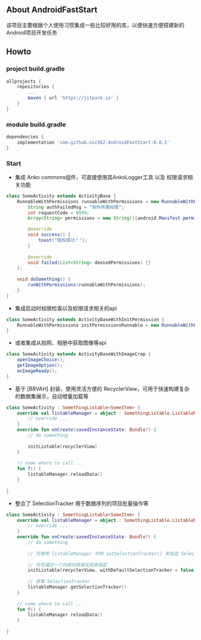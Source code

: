 ## About AndroidFastStart

该项目主要根据个人使用习惯集成一些比较好用的库，以便快速方便搭建新的Android项目开发任务

## Howto

### project build.gradle
```gradle
allprojects {
    repositories {
        ...
        maven { url 'https://jitpack.io' }
    }
}
```

### module build.gradle
```gradle
dependencies {
    implementation 'com.github.nic562:AndroidFastStart:0.8.1'
}
```

### Start
- 集成 Anko commons组件，可直接使用其AnkoLogger工具 以及 权限请求相关功能
```java
class SomeActivity extends ActivityBase {
    RunnableWithPermissions runnableWithPermissions = new RunnableWithPermissions() {
        String authFailedMsg = "软件所需权限";
        int requestCode = 9999;
        Array<String> permissions = new String[]{android.Manifest.permission.READ_PHONE_STATE};

        @override
        void success() {
            toast("授权成功！");
        }
        
        @override
        void failed(List<String> deniedPermissions) {}
    };
    
    void doSomething() {
        runWithPermissions(runnableWithPermissions);
    }
}
```

- 集成启动时权限检查以及权限请求相关的api
```java
class SomeActivity extends ActivityBaseWithInitPermission {
    RunnableWithPermissions initPermissionsRunnable = new RunnableWithPermissions();
}
```

- 或者集成从拍照、相册中获取图像等api
```java
class SomeActivity extends ActivityBaseWithImageCrop {
    openImageChoice();
    getImageOption();
    onImageReady();
}
```

- 基于 [BRVAH] 封装，使用灵活方便的 RecyclerView，可用于快速构建复杂的数据集展示，自动增量加载等
```kotlin
class SomeActivity : SomethingListable<SomeItem> {
    override val listableManager = object : SomethingListable.ListableManager<SomeItem>() {
        // override ...
    }
    override fun onCreate(savedInstanceState: Bundle?) {
        // do something
        
        initListable(recyclerView)
    }
    
    // some where to call ...
    fun f() {
        listableManager.reloadData()
    }
    
} 
```

- 整合了 SelectionTracker 用于数据序列的项目批量操作等
```kotlin
class SomeActivity : SomethingListable<SomeItem> {
    override val listableManager = object : SomethingListable.ListableManager<SomeItem>() {
        // override ...
    }
    override fun onCreate(savedInstanceState: Bundle?) {
        // do something
        
        // 可使用 listableManager 中的 setSelectionTracker() 来指定 SelectionTracker 的实现
       
        // 也可通过一个内部的简单实现来指定 
        initListable(recyclerView, withDefaultSelectionTracker = false)
        
        // 获取 SelectionTracker
        listableManager.getSelectionTracker()
    }
    
    // some where to call ...
    fun f() {
        listableManager.reloadData()
    }
    
} 
```